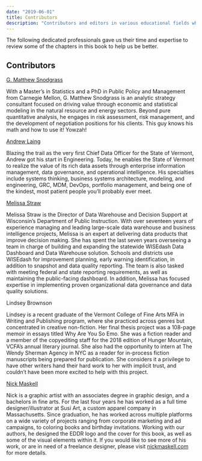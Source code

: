 ```yaml
---
date: "2019-06-01"
title: Contributors
description: "Contributors and editors in various educational fields who helped make Education Data Done Right a valuable source for data analysis."
---
```


The following dedicated professionals gave us their time and expertise to review some of the 
chapters in this book to help us be better. 

## Contributors

[G. Matthew Snodgrass](https://www.linkedin.com/in/g-matthew-snodgrass-a6776778/)

With a Master’s in Statistics and a PhD in Public Policy and Management from Carnegie Mellon, G.
Matthew Snodgrass is an analytic strategy consultant focused on driving value through economic and
statistical modeling in the natural resource and energy sectors. Beyond pure quantitative analysis,
he engages in risk assessment, risk management, and the development of negotiation positions for his
clients. This guy knows his math and how to use it!  Yowzah!

[Andrew Laing](https://www.linkedin.com/in/andrewnathanlaing/)

Blazing the trail as the very first Chief Data Officer for the State of Vermont, Andrew got his
start in Engineering.  Today, he enables the State of Vermont to realize the value of its rich data
assets through enterprise information management, data governance, and operational intelligence. His
specialties include systems thinking, business systems architecture, modeling, and engineering, GRC,
MDM, DevOps, portfolio management, and being one of the kindest, most patient people you’ll probably
ever meet.

[Melissa Straw](https://www.linkedin.com/in/melissa-straw-kijewski-98789a/)

Melissa Straw is the Director of Data Warehouse and Decision Support at Wisconsin’s Department of
Public Instruction. With over seventeen years of experience managing and leading large-scale data
warehouse and business intelligence projects, Melissa is an expert at delivering data products that
improve decision making. She has spent the last seven years overseeing a team in charge of building
and expanding the statewide WISEdash Data Dashboard and Data Warehouse solution. Schools and
districts use WISEdash for improvement planning, early warning identification, in addition to
snapshot and data quality reporting. The team is also tasked with meeting federal and state
reporting requirements, as well as maintaining the public-facing dashboard. In addition, Melissa has
focused expertise in implementing proven organizational data governance and data quality solutions.

Lindsey Brownson

Lindsey is a recent graduate of the Vermont College of Fine Arts MFA in Writing and Publishing program, where she practiced across genres but concentrated in creative non-fiction.  Her final thesis project was a 108-page memoir in essays titled Why Are You So Emo. She was a fiction reader and a member of the copyediting staff for the 2018 edition of Hunger Mountain, VCFA’s annual literary journal. She also had the opportunity to intern at The Wendy Sherman Agency in NYC as a reader for in-process fiction manuscripts being prepared for publication.  She considers it a privilege to have other writers hand their hard work to her with implicit trust, and couldn’t have been more excited to help with this project.

[Nick Maskell](https://www.nickmaskell.com)

Nick is a graphic artist with an associates degree in graphic design, and a bachelors in fine arts. For the last four years he has worked as a full time designer/illustrator at Susi Art, a custom apparel company in Massachusetts. Since graduation, he has worked across multiple platforms on a wide variety of projects ranging from corporate marketing and ad campaigns, to coloring books and birthday invitations. Working with our authors, he designed the EDDR logo and the cover for this book, as well as some of the visual elements within it. If you would like to see more of his work, or are in need of a freelance designer, please visit [nickmaskell.com](https://www.nickmaskell.com) for more details. 